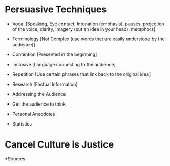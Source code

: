 # Persuasive Techniques

- Vocal [Speaking, Eye contact, Intonation (emphasis), pauses, projection of the voice, clarity, Imagery (put an idea in your head), metaphors]
- Terminology [Not Complex (use words that are easily understood by the audience)]
- Contention [Presented in the beginning]
- Inclusive [Language connecting to the audience]
- Repetition [Use certain phrases that link back to the original idea]
- Research [Factual Information]

- Addressing the Audience
- Get the audience to think
- Personal Anecdotes
- Statistics

# Cancel Culture is Justice

*Sources
